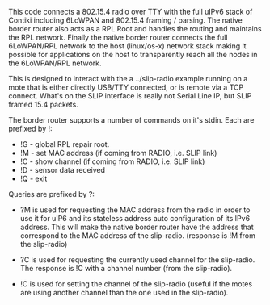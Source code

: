 This code connects a 802.15.4 radio over TTY with the full uIPv6 stack of
Contiki including 6LoWPAN and 802.15.4 framing / parsing. The native border
router also acts as a RPL Root and handles the routing and maintains the RPL
network. Finally the native border router connects the full 6LoWPAN/RPL
network to the host (linux/os-x) network stack making it possible for
applications on the host to transparently reach all the nodes in the
6LoWPAN/RPL network.

This is designed to interact with the a ../slip-radio example running on a
mote that is either directly USB/TTY connected, or is remote via a TCP
connect.  What's on the SLIP interface is really not Serial Line IP, but SLIP
framed 15.4 packets.

The border router supports a number of commands on it's stdin.
Each are prefixed by !:
* !G - global RPL repair root.
* !M - set MAC address (if coming from RADIO, i.e. SLIP link)
* !C - show channel (if coming from RADIO, i.e. SLIP link)
* !D - sensor data received
* !Q - exit

Queries are prefixed by ?:
* ?M is used for requesting the MAC address from the radio in order to use it for uIP6 and its stateless address auto configuration of its IPv6 address. This will make the native border router have the address that correspond to the MAC address of the slip-radio. (response is !M from the slip-radio)

* ?C is used for requesting the currently used channel for the slip-radio. The response is !C with a channel number (from the slip-radio).

* !C is used for setting the channel of the slip-radio (useful if the motes are using another channel than the one used in the slip-radio).

